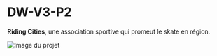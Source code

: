 # DW-V3-P2
**Riding Cities**, une association sportive qui promeut le skate en région.

![Image du projet](https://repository-images.githubusercontent.com/701046761/5010126b-37d4-4409-95e4-6a27a752fbb1)
